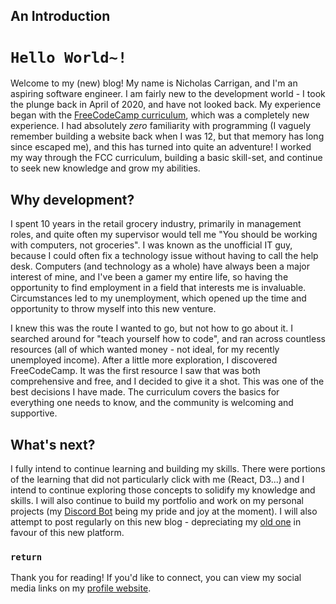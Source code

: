 ## An Introduction

# `Hello World~!`

Welcome to my (new) blog! My name is Nicholas Carrigan, and I'm an aspiring software engineer. I am fairly new to the development world - I took the plunge back in April of 2020, and have not looked back. My experience began with the [FreeCodeCamp curriculum](https://freecodecamp.org), which was a completely new experience. I had absolutely *zero* familiarity with programming (I vaguely remember building a website back when I was 12, but that memory has long since escaped me), and this has turned into quite an adventure! I worked my way through the FCC curriculum, building a basic skill-set, and continue to seek new knowledge and grow my abilities.

## Why development?

I spent 10 years in the retail grocery industry, primarily in management roles, and quite often my supervisor would tell me "You should be working with computers, not groceries". I was known as the unofficial IT guy, because I could often fix a technology issue without having to call the help desk. Computers (and technology as a whole) have always been a major interest of mine, and I've been a gamer my entire life, so having the opportunity to find employment in a field that interests me is invaluable. Circumstances led to my unemployment, which opened up the time and opportunity to throw myself into this new venture.

I knew this was the route I wanted to go, but not how to go about it. I searched around for "teach yourself how to code", and ran across countless resources (all of which wanted money - not ideal, for my recently unemployed income). After a little more exploration, I discovered FreeCodeCamp. It was the first resource I saw that was both comprehensive and free, and I decided to give it a shot. This was one of the best decisions I have made. The curriculum covers the basics for everything one needs to know, and the community is welcoming and supportive.

## What's next?

I fully intend to continue learning and building my skills. There were portions of the learning that did not particularly click with me (React, D3...) and I intend to continue exploring those concepts to solidify my knowledge and skills. I will also continue to build my portfolio and work on my personal projects (my [Discord Bot](https://www.nhcarrigan.com/discord-bot-documentation) being my pride and joy at the moment). I will also attempt to post regularly on this new blog - depreciating my [old one](https://www.nhcarrigan.com/Blog) in favour of this new platform. 

### `return`

Thank you for reading! If you'd like to connect, you can view my social media links on my [profile website](https://www.nhcarrigan.com).